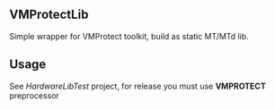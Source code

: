 ## VMProtectLib  
Simple wrapper for VMProtect toolkit, build as static MT/MTd lib.  
## Usage  
See _HardwareLibTest_ project, for release you must use **VMPROTECT** preprocessor  
